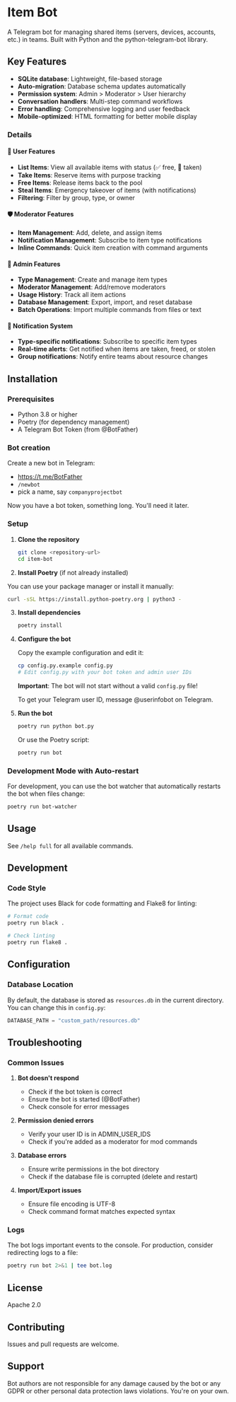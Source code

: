# Item Bot

A Telegram bot for managing shared items (servers, devices, accounts, etc.)
in teams. Built with Python and the python-telegram-bot library.

## Key Features
- **SQLite database**: Lightweight, file-based storage
- **Auto-migration**: Database schema updates automatically
- **Permission system**: Admin > Moderator > User hierarchy
- **Conversation handlers**: Multi-step command workflows
- **Error handling**: Comprehensive logging and user feedback
- **Mobile-optimized**: HTML formatting for better mobile display

### Details

#### 🔧 User Features

- **List Items**: View all available items with status (✅ free, 📍 taken)
- **Take Items**: Reserve items with purpose tracking
- **Free Items**: Release items back to the pool
- **Steal Items**: Emergency takeover of items (with notifications)
- **Filtering**: Filter by group, type, or owner

#### 🛡️ Moderator Features

- **Item Management**: Add, delete, and assign items
- **Notification Management**: Subscribe to item type notifications
- **Inline Commands**: Quick item creation with command arguments

#### 👑 Admin Features

- **Type Management**: Create and manage item types
- **Moderator Management**: Add/remove moderators
- **Usage History**: Track all item actions
- **Database Management**: Export, import, and reset database
- **Batch Operations**: Import multiple commands from files or text

#### 🔔 Notification System

- **Type-specific notifications**: Subscribe to specific item types
- **Real-time alerts**: Get notified when items are taken, freed, or stolen
- **Group notifications**: Notify entire teams about resource changes

## Installation

### Prerequisites

- Python 3.8 or higher
- Poetry (for dependency management)
- A Telegram Bot Token (from @BotFather)

### Bot creation

Create a new bot in Telegram:

- https://t.me/BotFather
- `/newbot`
- pick a name, say `companyprojectbot`

Now you have a bot token, something long.
You'll need it later.

### Setup

1. **Clone the repository**

   ```bash
   git clone <repository-url>
   cd item-bot
   ```

2. **Install Poetry** (if not already installed)

You can use your package manager or install it manually:

   ```bash
   curl -sSL https://install.python-poetry.org | python3 -
   ```

3. **Install dependencies**

   ```bash
   poetry install
   ```

4. **Configure the bot**

   Copy the example configuration and edit it:
   
   ```bash
   cp config.py.example config.py
   # Edit config.py with your bot token and admin user IDs
   ```

   **Important**: The bot will not start without a valid `config.py` file!
   
   To get your Telegram user ID, message @userinfobot on Telegram.

5. **Run the bot**

   ```bash
   poetry run python bot.py
   ```

   Or use the Poetry script:

   ```bash
   poetry run bot
   ```

### Development Mode with Auto-restart

For development, you can use the bot watcher that automatically restarts the bot when files change:

```bash
poetry run bot-watcher
```

## Usage

See `/help full` for all available commands.

## Development

### Code Style

The project uses Black for code formatting and Flake8 for linting:

```bash
# Format code
poetry run black .

# Check linting
poetry run flake8 .
```

## Configuration

### Database Location
By default, the database is stored as `resources.db` in the current directory. You can change this in `config.py`:

```python
DATABASE_PATH = "custom_path/resources.db"
```

## Troubleshooting

### Common Issues

1. **Bot doesn't respond**
   - Check if the bot token is correct
   - Ensure the bot is started (@BotFather)
   - Check console for error messages

2. **Permission denied errors**
   - Verify your user ID is in ADMIN_USER_IDS
   - Check if you're added as a moderator for mod commands

3. **Database errors**
   - Ensure write permissions in the bot directory
   - Check if the database file is corrupted (delete and restart)

4. **Import/Export issues**
   - Ensure file encoding is UTF-8
   - Check command format matches expected syntax

### Logs
The bot logs important events to the console. For production, consider redirecting logs to a file:

```bash
poetry run bot 2>&1 | tee bot.log
```

## License

Apache 2.0

## Contributing

Issues and pull requests are welcome.

## Support

Bot authors are not responsible for any damage caused by the bot or any GDPR or
other personal data protection laws violations. You're on your own.
